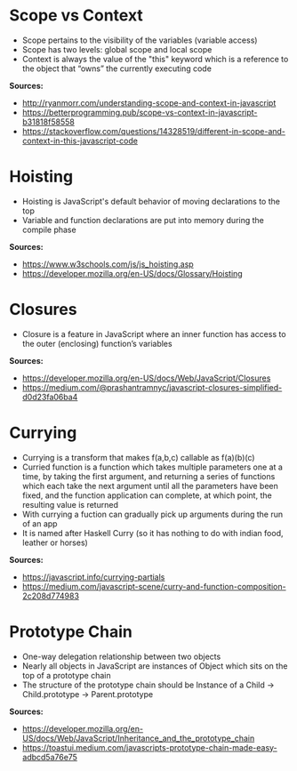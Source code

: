 # Scope vs Context
- Scope pertains to the visibility of the variables (variable access)
- Scope has two levels: global scope and local scope
- Context is always the value of the "this" keyword which is a reference to the object that “owns” the currently executing code


**Sources:**
- http://ryanmorr.com/understanding-scope-and-context-in-javascript
- https://betterprogramming.pub/scope-vs-context-in-javascript-b31818f58558
- https://stackoverflow.com/questions/14328519/different-in-scope-and-context-in-this-javascript-code 


# Hoisting
- Hoisting is JavaScript's default behavior of moving declarations to the top
- Variable and function declarations are put into memory during the compile phase

**Sources:**
- https://www.w3schools.com/js/js_hoisting.asp
- https://developer.mozilla.org/en-US/docs/Glossary/Hoisting


# Closures
- Closure is a feature in JavaScript where an inner function has access to the outer (enclosing) function’s variables

**Sources:**
- https://developer.mozilla.org/en-US/docs/Web/JavaScript/Closures
- https://medium.com/@prashantramnyc/javascript-closures-simplified-d0d23fa06ba4 


# Currying
- Currying is a transform that makes f(a,b,c) callable as f(a)(b)(c)
- Curried function is a function which takes multiple parameters one at a time, by taking the first argument, and returning a series of functions which each take the next argument until all the parameters have been fixed, and the function application can complete, at which point, the resulting value is returned
- With currying a fuction can gradually pick up arguments during the run of an app
- It is named after Haskell Curry (so it has nothing to do with indian food, leather or horses)

**Sources:**
- https://javascript.info/currying-partials
- https://medium.com/javascript-scene/curry-and-function-composition-2c208d774983 

# Prototype Chain
- One-way delegation relationship between two objects
- Nearly all objects in JavaScript are instances of Object which sits on the top of a prototype chain
- The structure of the prototype chain should be Instance of a Child → Child.prototype → Parent.prototype

**Sources:**
- https://developer.mozilla.org/en-US/docs/Web/JavaScript/Inheritance_and_the_prototype_chain
- https://toastui.medium.com/javascripts-prototype-chain-made-easy-adbcd5a76e75